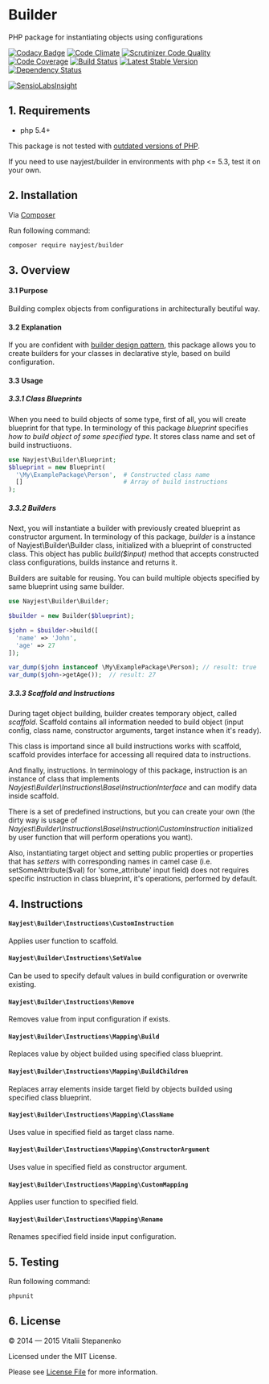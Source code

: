 Builder
=======

PHP package for instantiating objects using configurations

[![Codacy Badge](https://www.codacy.com/project/badge/4badc67af33446efac8258b8481912dd)](https://www.codacy.com/public/mail_2/Builder)
[![Code Climate](https://codeclimate.com/github/Nayjest/Builder/badges/gpa.svg)](https://codeclimate.com/github/Nayjest/Builder)
[![Scrutinizer Code Quality](https://scrutinizer-ci.com/g/Nayjest/Builder/badges/quality-score.png?b=master)](https://scrutinizer-ci.com/g/Nayjest/Builder/?branch=master)
[![Code Coverage](https://scrutinizer-ci.com/g/Nayjest/Builder/badges/coverage.png?b=master)](https://scrutinizer-ci.com/g/Nayjest/Builder/?branch=master)
[![Build Status](https://travis-ci.org/Nayjest/Builder.svg?branch=master)](https://travis-ci.org/Nayjest/Builder)
[![Latest Stable Version](https://poser.pugx.org/nayjest/builder/v/stable.svg)](https://packagist.org/packages/nayjest/builder)
[![Dependency Status](https://www.versioneye.com/user/projects/54f98b904f3108e7800000e7/badge.svg?style=flat)](https://www.versioneye.com/user/projects/54f98b904f3108e7800000e7)

[![SensioLabsInsight](https://insight.sensiolabs.com/projects/4ca474c2-d731-4cdf-ac93-9138f9f8907e/big.png)](https://insight.sensiolabs.com/projects/4ca474c2-d731-4cdf-ac93-9138f9f8907e)

## 1. Requirements

* php 5.4+  

This package is not tested with [outdated versions of PHP](http://php.net/supported-versions.php). 

If you need to use nayjest/builder in environments with php <= 5.3, test it on your own.

## 2. Installation

Via [Composer](https://getcomposer.org)

Run following command:

```bash
composer require nayjest/builder
```
## 3. Overview

#### 3.1 Purpose

Building complex objects from configurations in architecturally beutiful way.

#### 3.2 Explanation

If you are confident with [builder design pattern](https://en.wikipedia.org/wiki/Builder_pattern),
this package allows you to create builders for your classes in declarative style, based on build configuration.

#### 3.3 Usage

##### 3.3.1 Class Blueprints

When you need to build objects of some type, first of all, you will create blueprint for that type.
In terminology of this package *blueprint* specifies *how to build object of some specified type*.
It stores class name and set of build instructiuons.

```php
use Nayjest\Builder\Blueprint;
$blueprint = new Blueprint(
  '\My\ExamplePackage\Person',  # Constructed class name
  []                            # Array of build instructions
);
```

##### 3.3.2 Builders

Next, you will instantiate a builder with previously created blueprint as constructor argument.
In terminology of this package, *builder* is a instance of Nayjest\Builder\Builder class, initialized with a blueprint of constructed class. This object has public _build($input)_ method that accepts constructed class configurations, builds instance and returns it.

Builders are suitable for reusing. You can build multiple objects specified by same blueprint using same builder.

```php
use Nayjest\Builder\Builder;

$builder = new Builder($blueprint);

$john = $builder->build([
  'name' => 'John',
  'age' => 27
]);

var_dump($john instanceof \My\ExamplePackage\Person); // result: true
var_dump($john->getAge());  // result: 27
```

##### 3.3.3 Scaffold and Instructions

During taget object building, builder creates temporary object, called *scaffold*.
Scaffold contains all information needed to build object (input config, class name, constructor arguments, target instance when it's ready).

This class is importand since all build instructions works with scaffold, scaffold provides interface for accessing all required data to instructions.

And finally, instructions.
In terminology of this package, instruction is an instance of class that implements _Nayjest\Builder\Instructions\Base\InstructionInterface_ and can modify data inside scaffold.

There is a set of predefined instructions, but you can create your own (the dirty way is usage of _Nayjest\Builder\Instructions\Base\Instruction\CustomInstruction_ initialized by user function that will perform operations you want).

Also, instantiating target object and setting public properties or properties that has _setters_ with corresponding names in camel case (i.e. setSomeAttribute($val) for 'some_attribute' input field) does not requires specific instruction in class blueprint, it's operations, performed by default.

## 4. Instructions 

#### `Nayjest\Builder\Instructions\CustomInstruction` 
Applies user function to scaffold.

#### `Nayjest\Builder\Instructions\SetValue` 
Can be used to specify default values in build configuration or overwrite existing.

#### `Nayjest\Builder\Instructions\Remove` 
Removes value from input configuration if exists.

#### `Nayjest\Builder\Instructions\Mapping\Build` 
Replaces value by object builded using specified class blueprint.

#### `Nayjest\Builder\Instructions\Mapping\BuildChildren` 
Replaces array elements inside target field by objects builded using specified class blueprint.

#### `Nayjest\Builder\Instructions\Mapping\ClassName` 
Uses value in specified field as target class name.

#### `Nayjest\Builder\Instructions\Mapping\ConstructorArgument` 
Uses value in specified field as constructor argument.

#### `Nayjest\Builder\Instructions\Mapping\CustomMapping` 
Applies user function to specified field.

#### `Nayjest\Builder\Instructions\Mapping\Rename` 
Renames specified field inside input configuration.

## 5. Testing

Run following command:

```bash
phpunit
```

## 6. License

© 2014 — 2015 Vitalii Stepanenko

Licensed under the MIT License.

Please see [License File](LICENSE) for more information.
